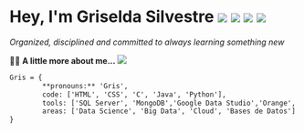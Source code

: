# Hey, I'm Griselda Silvestre ![](https://www.gifsanimados.org/data/media/50/flor-imagen-animada-0354.gif) ![](https://www.gifsanimados.org/data/media/50/flor-imagen-animada-0318.gif) ![](https://www.gifsanimados.org/data/media/50/flor-imagen-animada-0303.gif) ![](https://www.gifsanimados.org/data/media/278/sol-imagen-animada-0758.gif)

*Organized, disciplined and committed to always learning something new*



:pouting_woman: **A little more about me...**
![](https://previews.123rf.com/images/sylverarts/sylverarts1605/sylverarts160500071/56150060-tecnolog%C3%ADa-de-dibujo-3d-vector-con-baja-poli-demolido-objeto-geom%C3%A9trico-y-de-armaz%C3%B3n-papel-pintado-t.jpg)


```diff
Gris = {
        **pronouns:** 'Gris',
        code: ['HTML', 'CSS', 'C', 'Java', 'Python'],
        tools: ['SQL Server', 'MongoDB','Google Data Studio','Orange', 'Excel Intermedio'],
        areas: ['Data Science', 'Big Data', 'Cloud', 'Bases de Datos']
}
```
<!---
Gris-95/Gris-95 is a ✨ special ✨ repository because its `README.md` (this file) appears on your GitHub profile.
You can click the Preview link to take a look at your changes.
--->
